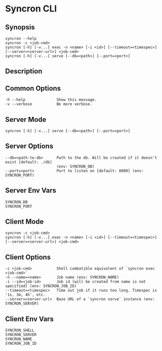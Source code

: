 Syncron CLI
===========

Synopsis
--------

    syncron --help
    syncron -c <job-cmd>
    syncron [-h] [-v...] exec -n <name> [-i <id>] [--timeout=<timespec>] [--server=<server-url>] <job-cmd>
    syncron [-h] [-v...] serve [--db=<path>] [--port=<port>]

Description
-----------

Common Options
--------------

    -h --help              Show this message.
    -v --verbose           Be more verbose.

Server Mode
-----------

    syncron [-h] [-v...] serve [--db=<path>] [--port=<port>]

Server Options
--------------

    --db=<path-to-db>      Path to the db. Will be created if it doesn't exist [default: ./db]
                           (env: SYNCRON_DB)
    --port=<port>          Port to listen on [default: 8000] (env: SYNCRON_PORT)

Server Env Vars
---------------

    SYNCRON_DB
    SYNCRON_PORT

Client Mode
-----------

    syncron -c <job-cmd>
    syncron [-h] [-v...] exec -n <name> [-i <id>] [--timeout=<timespec>] [--server=<server-url>] <job-cmd>

Client Options
--------------

    -c <job-cmd>           Shell combatible equivalent of `syncron exec <job-cmd>`
    -n --name=<name>       Job name (env: SYNCRON_NAME)
    -i --id=<job-id>       Job id (will be created from name is not specified) (env: SYNCRON_JOB_ID)
    --timeout=<timespec>   Time out job if it runs too long. Timespec is '1s, 3m, 4h', etc.
    --server=<server-url>  Base URL of a `syncron serve` instance (env: SYNCRON_SERVER)

Client Env Vars
---------------

    SYNCRON_SHELL
    SYNCRON_SERVER
    SYNCRON_NAME
    SYNCRON_JOB_ID
